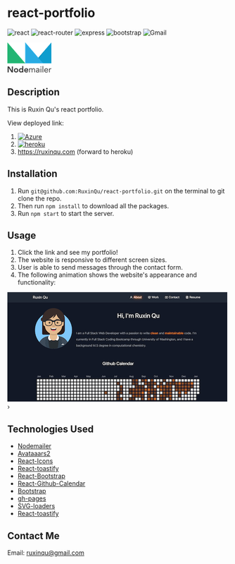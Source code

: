 # react-portfolio

![react](https://img.shields.io/badge/React-20232A?style=for-the-badge&logo=react&logoColor=61DAFB)
![react-router](https://img.shields.io/badge/React_Router-CA4245?style=for-the-badge&logo=react-router&logoColor=white)
![express](https://img.shields.io/badge/Express.js-000000?style=for-the-badge&logo=express&logoColor=white)
![bootstrap](https://img.shields.io/badge/Bootstrap-563D7C?style=for-the-badge&logo=bootstrap&logoColor=white)
![Gmail](https://img.shields.io/badge/Gmail%20Api-D14836?style=for-the-badge&logo=gmail&logoColor=white)

[![Nodemailer](./client/public/assets/nm_logo.png)](https://nodemailer.com/about/)

## Description

This is Ruxin Qu's react portfolio.

View deployed link:

1. [![Azure](https://img.shields.io/badge/microsoft%20azure-0089D6?style=for-the-badge&logo=microsoft-azure&logoColor=white)](https://react-portfolio-rq.azurewebsites.net)
2. [![heroku](https://img.shields.io/badge/Heroku-430098?style=for-the-badge&logo=heroku&logoColor=white)](https://react-portfolio-rq.herokuapp.com/)
3. https://ruxinqu.com (forward to heroku)

## Installation

1. Run `git@github.com:RuxinQu/react-portfolio.git` on the terminal to git clone the repo.
2. Then run `npm install` to download all the packages.
3. Run `npm start` to start the server.

## Usage

1. Click the link and see my portfolio!
2. The website is responsive to different screen sizes.
3. User is able to send messages through the contact form.
4. The following animation shows the website's appearance and functionality:

![screenshot](./client/public/assets/portfolio.png)›

## Technologies Used

- [Nodemailer](https://nodemailer.com/about/)
- [Avataaars2](https://www.npmjs.com/package/avataaars2)
- [React-Icons](https://react-icons.github.io/react-icons/)
- [React-toastify](https://www.npmjs.com/package/react-toastify)
- [React-Bootstrap](https://react-bootstrap.github.io)
- [React-Github-Calendar](http://react-component.github.io/calendar/)
- [Bootstrap](https://getbootstrap.com)
- [gh-pages](https://www.npmjs.com/package/gh-pages)
- [SVG-loaders](https://github.com/SamHerbert/SVG-Loaders)
- [React-toastify](https://www.npmjs.com/package/react-toastify)

## Contact Me

Email: ruxinqu@gmail.com
